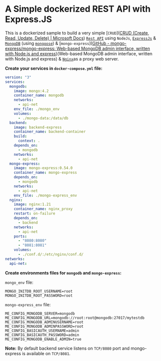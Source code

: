 # A Simple dockerized REST API with Express.JS



This is a dockerized sample to build a very simple [`CRUD`]([CRUD (Create, Read, Update, Delete) | Microsoft Docs](https://docs.microsoft.com/en-us/iis-administration/api/crud)) [`Rest API`](https://www.geeksforgeeks.org/rest-api-introduction/) using `NodeJs`, [`ExpressJs`](https://www.npmjs.com/package/express) & [`MongoDB`](https://www.mongodb.com/what-is-mongodb) (using [`mongoose`](https://www.npmjs.com/package/mongoose)) & [`mongo-express`]([GitHub - mongo-express/mongo-express: Web-based MongoDB admin interface, written with Node.js and express](https://github.com/mongo-express/mongo-express))(Web-based MongoDB admin interface, written with Node.js and express) & [`Nginx`](https://nginx.org/en/)as a proxy web server.



**Create your services in `docker-compose.yml` file:**

```yaml
version: "3"
services:
  mongodb:
    image: mongo:4.2
    container_name: mongodb
    networks:
      - api-net
    env_file: ./mongo_env
    volumes:
      - ./mongo-data:/data/db
  backend:
    image: backend-express
    container_name: backend-container
    build: 
      context: .
    depends_on:
      - mongodb
    networks: 
      - api-net
  mongo-express:
    image: mongo-express:0.54.0
    container_name: mongo-express
    depends_on:
      - mongodb
    networks:
      - api-net
    env_file: ./mongo-express_env
  nginx: 
    image: nginx:1.21
    container_name: nginx_proxy
    restart: on-failure
    depends_on:
      - backend
    networks: 
      - api-net
    ports:
      - "8080:8080"
      - "8081:8081"
    volumes:
      - ./conf.d/:/etc/nginx/conf.d/
networks:
  api-net:
```



**Create environments files for `mongodb` and `mongo-express`:**

`mongo_env` file:

```
MONGO_INITDB_ROOT_USERNAME=root
MONGO_INITDB_ROOT_PASSWORD=root
```

`mongo-express_env` file:

```
ME_CONFIG_MONGODB_SERVER=mongodb
ME_CONFIG_MONGODB_URL=mongodb://root:root@mongodb:27017/mytestdb
ME_CONFIG_MONGODB_ADMINUSERNAME=root
ME_CONFIG_MONGODB_ADMINPASSWORD=root
ME_CONFIG_BASICAUTH_USERNAME=admin
ME_CONFIG_BASICAUTH_PASSWORD=admin
ME_CONFIG_MONGODB_ENABLE_ADMIN=true
```



**Note:** By default backend service listens on `TCP/8080` port and mongo-express is available on `TCP/8081`.